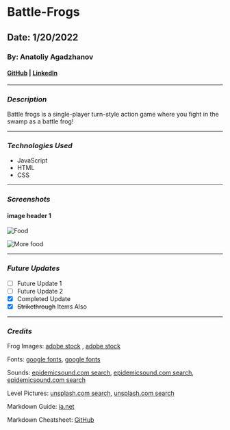 # **Battle-Frogs**
## **Date**: 1/20/2022
### **By**: Anatoliy Agadzhanov
#### [GitHub](https://github.com/yesanatoliy) | [LinkedIn](https://www.linkedin.com/in/anatoliy-agadzhanov-5a2a54173/)
***
### ***Description***
Battle frogs is a single-player turn-style action game where you fight in the swamp as a battle frog!

***
### ***Technologies Used***
* JavaScript
* HTML
* CSS

***
### ***Screenshots***

#### **image header 1**
![Food](https://upload.wikimedia.org/wikipedia/commons/thumb/6/6d/Good_Food_Display_-_NCI_Visuals_Online.jpg/1599px-Good_Food_Display_-_NCI_Visuals_Online.jpg)

![More food](https://cdn.britannica.com/36/123536-050-95CB0C6E/Variety-fruits-vegetables.jpg)
***
### ***Future Updates***
- [ ] Future Update 1
- [ ] Future Update 2
- [x] Completed Update
- [x] ~~Strikethrough~~ Items Also
***
### ***Credits***

Frog Images: [adobe stock](https://as2.ftcdn.net/v2/jpg/02/15/04/55/1000_F_215045502_D5elCrL4k6IqcfAaOsGjMMoRi5N1nmLr.jpg) , [adobe stock](https://as1.ftcdn.net/v2/jpg/02/45/90/42/1000_F_245904293_U8Rgkhf9uj32tvLiFqICcHY8hPbonAs8.jpg)

Fonts: [google fonts](https://fonts.google.com/specimen/Press+Start+2P?query=press+start), [google fonts](https://fonts.google.com/specimen/Cinzel?query=cinzel)

Sounds: [epidemicsound.com search](https://www.epidemicsound.com/track/CDR88cZoTI/), [epidemicsound.com search](https://www.epidemicsound.com/track/omfm3pJr6s/), [epidemicsound.com search](https://www.epidemicsound.com/track/snXOduVAib/)

Level Pictures: [unsplash.com search](https://images.unsplash.com/photo-1584282479918-1ea22427dc0f?ixlib=rb-4.0.3&ixid=MnwxMjA3fDB8MHxwaG90by1wYWdlfHx8fGVufDB8fHx8&auto=format&fit=crop&w=2670&q=80), [unsplash.com search](https://images.unsplash.com/photo-1601027847350-0285867c31f7?ixlib=rb-4.0.3&ixid=MnwxMjA3fDB8MHxwaG90by1wYWdlfHx8fGVufDB8fHx8&auto=format&fit=crop&w=2574&q=80)

Markdown Guide: [ia.net](ia.net)

Markdown Cheatsheet: [GitHub](github.com)
